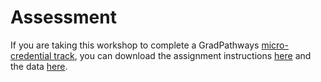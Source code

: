 Assessment
===========

If you are taking this workshop to complete a GradPathways 
[micro-credential track](https://gradpathways.ucdavis.edu/micro-credentials), 
you can download the assignment instructions
[here](https://github.com/ucdavisdatalab/workshop_introduction_to_the_command_line/blob/main/assessment/instructions.pdf) 
and the data
[here](https://github.com/ucdavisdatalab/workshop_introduction_to_the_command_line/blob/main/assessment/command_line_assignment.zip).


